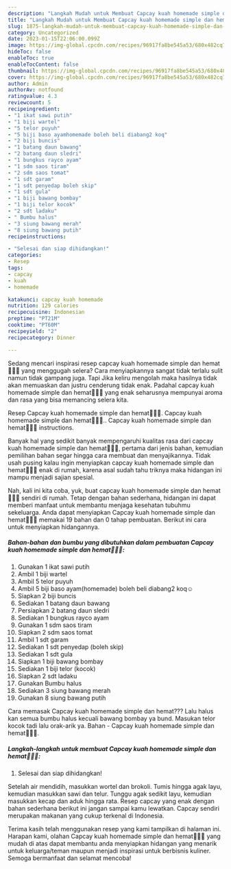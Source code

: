 ```yaml
---
description: "Langkah Mudah untuk Membuat Capcay kuah homemade simple dan hemat👩‍🍳😂 Menu Buka Puas"
title: "Langkah Mudah untuk Membuat Capcay kuah homemade simple dan hemat👩‍🍳😂 Menu Buka Puas"
slug: 1875-langkah-mudah-untuk-membuat-capcay-kuah-homemade-simple-dan-hemat-menu-buka-puas
category: Uncategorized
date: 2023-01-15T22:06:00.099Z
image: https://img-global.cpcdn.com/recipes/96917fa8be545a53/680x482cq70/capcay-kuah-homemade-simple-dan-hemat-foto-resep-utama.jpg
hideToc: false
enableToc: true
enableTocContent: false
thumbnail: https://img-global.cpcdn.com/recipes/96917fa8be545a53/680x482cq70/capcay-kuah-homemade-simple-dan-hemat-foto-resep-utama.jpg
cover: https://img-global.cpcdn.com/recipes/96917fa8be545a53/680x482cq70/capcay-kuah-homemade-simple-dan-hemat-foto-resep-utama.jpg
author: Admin
authorAv: notfound
ratingvalue: 4.3
reviewcount: 5
recipeingredient:
- "1 ikat sawi putih"
- "1 biji wartel"
- "5 telor puyuh"
- "5 biji baso ayamhomemade boleh beli diabang2 koq"
- "2 biji buncis"
- "1 batang daun bawang"
- "2 batang daun sledri"
- "1 bungkus rayco ayam"
- "1 sdm saos tiram"
- "2 sdm saos tomat"
- "1 sdt garam"
- "1 sdt penyedap boleh skip"
- "1 sdt gula"
- "1 biji bawang bombay"
- "1 biji telor kocok"
- "2 sdt ladaku"
- " Bumbu halus"
- "3 siung bawang merah"
- "8 siung bawang putih"
recipeinstructions:

- "Selesai dan siap dihidangkan!"
categories:
- Resep
tags:
- capcay
- kuah
- homemade

katakunci: capcay kuah homemade 
nutrition: 129 calories
recipecuisine: Indonesian
preptime: "PT21M"
cooktime: "PT60M"
recipeyield: "2"
recipecategory: Dinner

---
```



Sedang mencari inspirasi resep capcay kuah homemade simple dan hemat👩‍🍳😂 yang menggugah selera? Cara menyiapkannya sangat tidak terlalu sulit namun tidak gampang juga. Tapi Jika keliru mengolah maka hasilnya tidak akan memuaskan dan justru cenderung tidak enak. Padahal capcay kuah homemade simple dan hemat👩‍🍳😂 yang enak seharusnya mempunyai aroma dan rasa yang bisa memancing selera kita.


Resep Capcay kuah homemade simple dan hemat👩‍🍳😂. Capcay kuah homemade simple dan hemat👩‍🍳😂.. Capcay kuah homemade simple dan hemat👩‍🍳😂 instructions.

Banyak hal yang sedikit banyak mempengaruhi kualitas rasa dari capcay kuah homemade simple dan hemat👩‍🍳😂, pertama dari jenis bahan, kemudian pemilihan bahan segar hingga cara membuat dan menyajikannya. Tidak usah pusing kalau ingin menyiapkan capcay kuah homemade simple dan hemat👩‍🍳😂 enak di rumah, karena asal sudah tahu triknya maka hidangan ini mampu menjadi sajian spesial.


Nah, kali ini kita coba, yuk, buat capcay kuah homemade simple dan hemat👩‍🍳😂 sendiri di rumah. Tetap dengan bahan sederhana, hidangan ini dapat memberi manfaat untuk membantu menjaga kesehatan tubuhmu sekeluarga. Anda dapat menyiapkan Capcay kuah homemade simple dan hemat👩‍🍳😂 memakai 19 bahan dan 0 tahap pembuatan. Berikut ini cara untuk menyiapkan hidangannya.

<!--inarticleads1-->

##### Bahan-bahan dan bumbu yang dibutuhkan dalam pembuatan Capcay kuah homemade simple dan hemat👩‍🍳😂:

1. Gunakan 1 ikat sawi putih
1. Ambil 1 biji wartel
1. Ambil 5 telor puyuh
1. Ambil 5 biji baso ayam(homemade) boleh beli diabang2 koq☺️
1. Siapkan 2 biji buncis
1. Sediakan 1 batang daun bawang
1. Persiapkan 2 batang daun sledri
1. Sediakan 1 bungkus rayco ayam
1. Gunakan 1 sdm saos tiram
1. Siapkan 2 sdm saos tomat
1. Ambil 1 sdt garam
1. Sediakan 1 sdt penyedap (boleh skip)
1. Sediakan 1 sdt gula
1. Siapkan 1 biji bawang bombay
1. Sediakan 1 biji telor (kocok)
1. Siapkan 2 sdt ladaku
1. Gunakan  Bumbu halus
1. Sediakan 3 siung bawang merah
1. Gunakan 8 siung bawang putih


Cara memasak Capcay kuah homemade simple dan hemat?‍?? Lalu halus kan semua bumbu halus kecuali bawang bombay ya bund. Masukan telor kocok tadi lalu orak-arik ya. Bahan - Capcay kuah homemade simple dan hemat👩‍🍳😂. 

<!--inarticleads2-->

##### Langkah-langkah untuk membuat Capcay kuah homemade simple dan hemat👩‍🍳😂:


1. Selesai dan siap dihidangkan!

Setelah air mendidih, masukkan wortel dan brokoli. Tumis hingga agak layu, kemudian masukkan sawi dan telur. Tunggu agak sedikit layu, kemudian masukkan kecap dan aduk hingga rata. Resep capcay yang enak dengan bahan sederhana berikut ini jangan sampai kamu lewatkan. Capcay sendiri merupakan makanan yang cukup terkenal di Indonesia. 

Terima kasih telah menggunakan resep yang kami tampilkan di halaman ini. Harapan kami, olahan Capcay kuah homemade simple dan hemat👩‍🍳😂 yang mudah di atas dapat membantu anda menyiapkan hidangan yang menarik untuk keluarga/teman maupun menjadi inspirasi untuk berbisnis kuliner. Semoga bermanfaat dan selamat mencoba!
